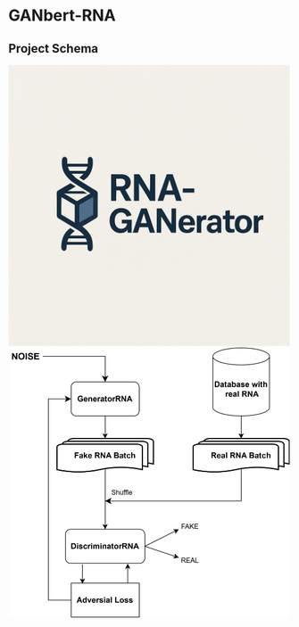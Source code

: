 # GANbert-RNA

## Project Schema
![Logo](Project_schema/logo.png)
![Diagram](Project_schema/project.drawio.svg)
